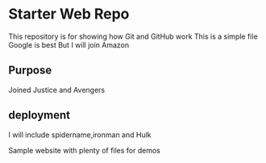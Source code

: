 # Starter Web Repo

This repository is for showing how Git and GitHub work
This is a simple file
Google is best
But I will join Amazon


## Purpose

Joined Justice and Avengers

## deployment

I will include spidername,ironman and Hulk

Sample website with plenty of files for demos